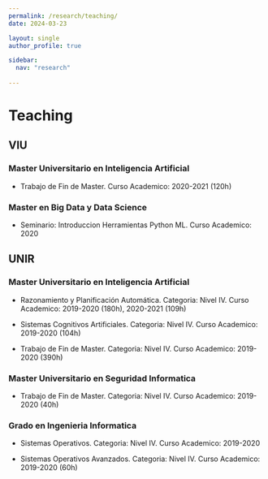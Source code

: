```yaml
---
permalink: /research/teaching/
date: 2024-03-23

layout: single
author_profile: true

sidebar:
  nav: "research"
  
---
```


# Teaching

## VIU 

### Master Universitario en Inteligencia Artificial

- Trabajo de Fin de Master. Curso Academico: 2020-2021 (120h)

### Master en Big Data y Data Science

- Seminario: Introduccion Herramientas Python ML. Curso Academico: 2020

## UNIR 

### Master Universitario en Inteligencia Artificial

- Razonamiento y Planificación Automática. Categoria: Nivel IV.  Curso Academico: 2019-2020 (180h), 2020-2021 (109h)

- Sistemas Cognitivos Artificiales. Categoria: Nivel IV. Curso Academico: 2019-2020 (104h)

- Trabajo de Fin de Master. Categoria: Nivel IV. Curso Academico: 2019-2020 (390h)

### Master Universitario en Seguridad Informatica

- Trabajo de Fin de Master. Categoria: Nivel IV. Curso Academico: 2019-2020 (40h)

### Grado en Ingenieria Informatica

- Sistemas Operativos. Categoria: Nivel IV. Curso Academico: 2019-2020

- Sistemas Operativos Avanzados. Categoria: Nivel IV. Curso Academico: 2019-2020 (60h)
